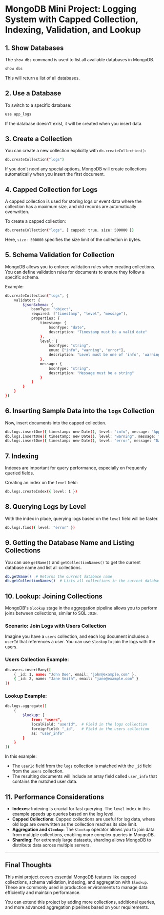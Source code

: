 
# MongoDB Mini Project: Logging System with Capped Collection, Indexing, Validation, and Lookup

## 1. Show Databases
The `show dbs` command is used to list all available databases in MongoDB.

```bash
show dbs
```
This will return a list of all databases.

## 2. Use a Database
To switch to a specific database:

```bash
use app_logs
```
If the database doesn't exist, it will be created when you insert data.

## 3. Create a Collection
You can create a new collection explicitly with `db.createCollection()`:

```bash
db.createCollection("logs")
```

If you don't need any special options, MongoDB will create collections automatically when you insert the first document.

## 4. Capped Collection for Logs
A capped collection is used for storing logs or event data where the collection has a maximum size, and old records are automatically overwritten.

To create a capped collection:

```bash
db.createCollection("logs", { capped: true, size: 500000 })
```
Here, `size: 500000` specifies the size limit of the collection in bytes.

## 5. Schema Validation for Collection
MongoDB allows you to enforce validation rules when creating collections. You can define validation rules for documents to ensure they follow a specific schema.

Example:

```bash
db.createCollection("logs", {
    validator: {
        $jsonSchema: {
            bsonType: "object",
            required: ["timestamp", "level", "message"],
            properties: {
                timestamp: {
                    bsonType: "date",
                    description: "Timestamp must be a valid date"
                },
                level: {
                    bsonType: "string",
                    enum: ["info", "warning", "error"],
                    description: "Level must be one of 'info', 'warning', or 'error'"
                },
                message: {
                    bsonType: "string",
                    description: "Message must be a string"
                }
            }
        }
    }
})
```

## 6. Inserting Sample Data into the `logs` Collection
Now, insert documents into the capped collection.

```bash
db.logs.insertOne({ timestamp: new Date(), level: "info", message: "Application started successfully" })
db.logs.insertOne({ timestamp: new Date(), level: "warning", message: "Memory usage is high" })
db.logs.insertOne({ timestamp: new Date(), level: "error", message: "Database connection failed" })
```

## 7. Indexing
Indexes are important for query performance, especially on frequently queried fields.

Creating an index on the `level` field:

```bash
db.logs.createIndex({ level: 1 })
```

## 8. Querying Logs by Level
With the index in place, querying logs based on the `level` field will be faster.

```bash
db.logs.find({ level: "error" })
```

## 9. Getting the Database Name and Listing Collections
You can use `getName()` and `getCollectionNames()` to get the current database name and list all collections.

```bash
db.getName()  # Returns the current database name
db.getCollectionNames()  # Lists all collections in the current database
```

## 10. Lookup: Joining Collections
MongoDB's `$lookup` stage in the aggregation pipeline allows you to perform joins between collections, similar to SQL `JOIN`.

### Scenario: Join Logs with Users Collection
Imagine you have a `users` collection, and each log document includes a `userId` that references a user. You can use `$lookup` to join the logs with the users.

### Users Collection Example:
```bash
db.users.insertMany([
    { _id: 1, name: "John Doe", email: "john@example.com" },
    { _id: 2, name: "Jane Smith", email: "jane@example.com" }
])
```

### Lookup Example:
```bash
db.logs.aggregate([
    {
        $lookup: {
            from: "users",
            localField: "userId",  # Field in the logs collection
            foreignField: "_id",   # Field in the users collection
            as: "user_info"
        }
    }
])
```

In this example:
- The `userId` field from the `logs` collection is matched with the `_id` field from the `users` collection.
- The resulting documents will include an array field called `user_info` that contains the matched user data.

## 11. Performance Considerations
- **Indexes**: Indexing is crucial for fast querying. The `level` index in this example speeds up queries based on the log level.
- **Capped Collections**: Capped collections are useful for log data, where old logs are overwritten as the collection reaches its size limit.
- **Aggregation and `$lookup`**: The `$lookup` operator allows you to join data from multiple collections, enabling more complex queries in MongoDB.
- **Sharding**: For extremely large datasets, sharding allows MongoDB to distribute data across multiple servers.

---

## Final Thoughts
This mini project covers essential MongoDB features like capped collections, schema validation, indexing, and aggregation with `$lookup`. These are commonly used in production environments to manage data efficiently and maintain performance.

You can extend this project by adding more collections, additional queries, and more advanced aggregation pipelines based on your requirements.
